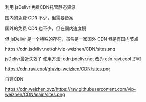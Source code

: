 利用 jsDelivr 免费CDN托管静态资源

国内的免费 CDN 不少，但需要备案

国外的免费 CDN 也不少，但在国内速度慢

但 jsDelivr 是一个特殊的存在，虽然是一家国外 CDN 但是有国内节点

https://cdn.jsdelivr.net/gh/vip-weizhen/CDN/sites.png

jsDelivr最近失效了 使用方法: cdn.jsdelivr.net 改为 cdn.ravi.cool 即可

https://cdn.ravi.cool/gh/vip-weizhen/CDN/sites.png

自建CDN

https://cdn.weizhen.xyz/https://raw.githubusercontent.com/vip-weizhen/CDN/main/sites.png
